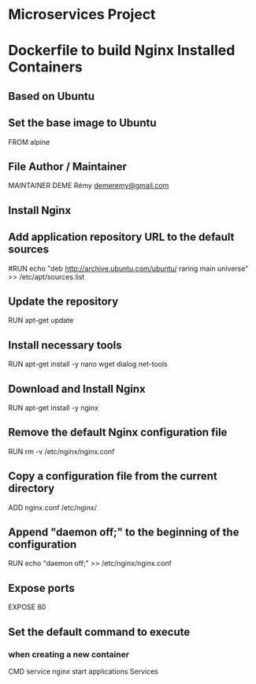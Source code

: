 # Microservices Project

# Dockerfile to build Nginx Installed Containers
## Based on Ubuntu

## Set the base image to Ubuntu
FROM alpine

## File Author / Maintainer
MAINTAINER DEME Rémy <demeremy@gmail.com>

## Install Nginx

## Add application repository URL to the default sources
#RUN echo "deb http://archive.ubuntu.com/ubuntu/ raring main universe" >> /etc/apt/sources.list


## Update the repository
RUN apt-get update

## Install necessary tools
RUN apt-get install -y nano wget dialog net-tools

## Download and Install Nginx
RUN apt-get install -y nginx  

## Remove the default Nginx configuration file
RUN rm -v /etc/nginx/nginx.conf

## Copy a configuration file from the current directory
ADD nginx.conf /etc/nginx/

## Append "daemon off;" to the beginning of the configuration
RUN echo "daemon off;" >> /etc/nginx/nginx.conf

## Expose ports
EXPOSE 80

## Set the default command to execute
### when creating a new container
CMD service nginx start
applications Services 
